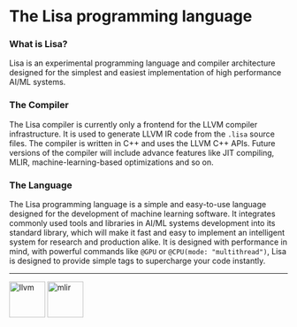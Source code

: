 # The Lisa programming language

### What is Lisa?
Lisa is an experimental programming language and compiler architecture designed for the simplest and easiest implementation of high performance AI/ML systems.

### The Compiler
The Lisa compiler is currently only a frontend for the LLVM compiler infrastructure. It is used to generate LLVM IR code from the `.lisa` source files. The compiler is written in C++ and uses the LLVM C++ APIs. Future versions of the compiler will include advance features like JIT compiling, MLIR, machine-learning-based optimizations and so on.

### The Language
The Lisa programming language is a simple and easy-to-use language designed for the development of machine learning software. It integrates commonly used tools and libraries in AI/ML systems development into its standard library, which will make it fast and easy to implement an intelligent system for research and production alike. It is designed with performance in mind, with powerful commands like `@GPU` or `@CPU(mode: "multithread")`, Lisa is designed to provide simple tags to supercharge your code instantly.

---

<img height="65" alt="llvm" src="https://github.com/MiracleFactory/lisa/assets/89094576/e194ddff-48b7-421d-b470-c2f185ca3350">
<img height="65" alt="mlir" src="https://github.com/MiracleFactory/lisa/assets/89094576/361ef24e-93b2-416a-ad70-13ce82957400">
